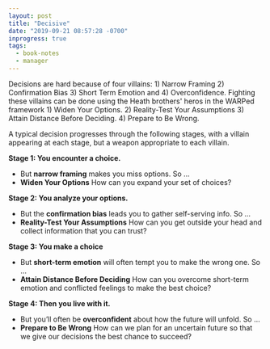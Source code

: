 ```yaml
---
layout: post
title: "Decisive"
date: "2019-09-21 08:57:28 -0700"
inprogress: true
tags:
  - book-notes
  - manager
---
```


Decisions are hard because of four villains: 1) Narrow Framing 2) Confirmation Bias 3) Short Term Emotion and 4) Overconfidence. Fighting these villains can be done using the Heath brothers' heros in the WARPed framework 1) Widen Your Options. 2) Reality-Test Your Assumptions 3) Attain Distance Before Deciding. 4) Prepare to Be Wrong.

A typical decision progresses through the following stages, with a villain appearing at each stage, but a weapon appropriate to each villain.

**Stage 1: You encounter a choice.**

* But **narrow framing** makes you miss options. So …
* **Widen Your Options** How can you expand your set of choices?

**Stage 2: You analyze your options.**

* But the **confirmation bias** leads you to gather self-serving info. So …
* **Reality-Test Your Assumptions** How can you get outside your head and collect information that you can trust?

**Stage 3: You make a choice**

* But **short-term emotion** will often tempt you to make the wrong one. So …
* **Attain Distance Before Deciding**  How can you overcome short-term emotion and conflicted feelings to make the best choice?

**Stage 4: Then you live with it.**

* But you’ll often be **overconfident**  about how the future will unfold. So …
* **Prepare to Be Wrong** How can we plan for an uncertain future so that we give our decisions the best chance to succeed?

